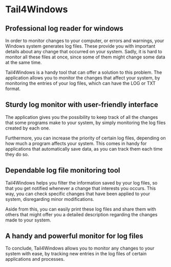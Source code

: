 Tail4Windows
==============
## Professional log reader for windows

In order to monitor changes to your computer, or errors and warnings, your Windows system generates log files. These provide you with important details about any change that occurred on your system. Sadly, it is hard to monitor all these files at once, since some of them might change some data at the same time.

Tail4Windows is a handy tool that can offer a solution to this problem. The application allows you to monitor the changes that affect your system, by monitoring the entries of your log files, which can have the LOG or TXT format.

## Sturdy log monitor with user-friendly interface

The application gives you the possibility to keep track of all the changes that some programs make to your system, by simply monitoring the log files created by each one.

Furthermore, you can increase the priority of certain log files, depending on how much a program affects your system. This comes in handy for applications that automatically save data, as you can track them each time they do so.

## Dependable log file monitoring tool

Tail4Windows helps you filter the information saved by your log files, so that you get notified whenever a change that interests you occurs. This way, you can check specific changes that have been applied to your system, disregarding minor modifications.

Aside from this, you can easily print these log files and share them with others that might offer you a detailed description regarding the changes made to your system.

## A handy and powerful monitor for log files

To conclude, Tail4Windows allows you to monitor any changes to your system with ease, by tracking new entries in the log files of certain applications and processes.

